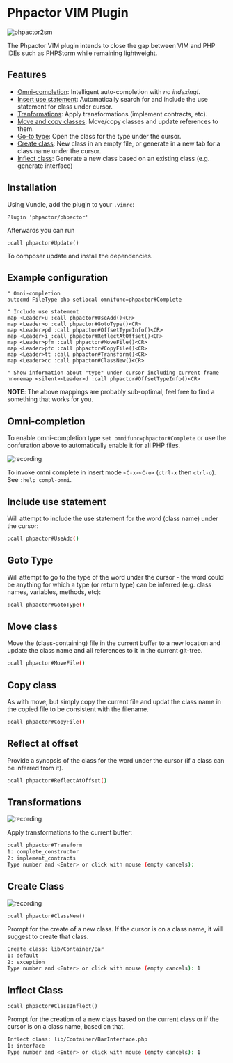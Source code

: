 Phpactor VIM Plugin
===================

![phpactor2sm](https://user-images.githubusercontent.com/530801/27995098-82e72c4c-64c0-11e7-96d2-f549c711ca8b.png)

The Phpactor VIM plugin intends to close the gap between VIM and PHP IDEs such
as PHPStorm while remaining lightweight.

Features
--------

- [Omni-completion](#omni-completion): Intelligent auto-completion with *no indexing!*.
- [Insert use statement](#include-use-statement): Automatically search for and include the use
  statement for class under cursor.
- [Tranformations](#transformations): Apply transformations (implement contracts, etc).
- [Move and copy classes](#move-class): Move/copy classes and update references to them.
- [Go-to type](#goto-type): Open the class for the type under the cursor.
- [Create class](#create-class): New class in an empty file, or generate in a
  new tab for a class name under the cursor.
- [Inflect class](#inflect-class): Generate a new class based on an existing
  class (e.g. generate interface)

Installation
------------

Using Vundle, add the plugin to your `.vimrc`:

```
Plugin 'phpactor/phpactor'
```

Afterwards you can run

```vim
:call phpactor#Update()
```

To composer update and install the dependencies.

Example configuration
---------------------

```
" Omni-completion
autocmd FileType php setlocal omnifunc=phpactor#Complete

" Include use statement
map <Leader>u :call phpactor#UseAdd()<CR>
map <Leader>o :call phpactor#GotoType()<CR>
map <Leader>pd :call phpactor#OffsetTypeInfo()<CR>
map <Leader>i :call phpactor#ReflectAtOffset()<CR>
map <Leader>pfm :call phpactor#MoveFile()<CR>
map <Leader>pfc :call phpactor#CopyFile()<CR>
map <Leader>tt :call phpactor#Transform()<CR>
map <Leader>cc :call phpactor#ClassNew()<CR>

" Show information about "type" under cursor including current frame
nnoremap <silent><Leader>d :call phpactor#OffsetTypeInfo()<CR>
```

**NOTE**: The above mappings are probably sub-optimal, feel free to find a
something that works for you.

Omni-completion
---------------

To enable omni-completion type `set omnifunc=phpactor#Complete` or use the
confuration above to automatically enable it for all PHP files.

![recording](https://user-images.githubusercontent.com/530801/29006615-94356fe2-7af3-11e7-9d73-775d6f9f487a.gif)

To invoke omni complete in insert mode `<C-x><C-o>` (`ctrl-x` then `ctrl-o`).
See `:help compl-omni`.

Include use statement
---------------------

Will attempt to include the use statement for the word (class name) under the
cursor:

```bash
:call phpactor#UseAdd()
```

Goto Type
---------

Will attempt to go to the type of the word under the
cursor - the word could be anything for which a type (or return type) can be
inferred (e.g. class names, variables, methods, etc):

```bash
:call phpactor#GotoType()
```

Move class
----------

Move the (class-containing) file in the current buffer to a new location and
update the class name and all references to it in the current git-tree.

```bash
:call phpactor#MoveFile()
```

Copy class
----------

As with move, but simply copy the current file and updat the class name in the
copied file to be consistent with the filename.

```bash
:call phpactor#CopyFile()
```

Reflect at offset
-----------------

Provide a synopsis of the class for the word under the cursor (if a class can
be inferred from it).

```bash
:call phpactor#ReflectAtOffset()
```

Transformations
---------------

![recording](https://user-images.githubusercontent.com/530801/27984415-92800230-63cd-11e7-8492-d5a7a93bb6f0.gif)

Apply transformations to the current buffer:

```bash
:call phpactor#Transform
1: complete_constructor
2: implement_contracts
Type number and <Enter> or click with mouse (empty cancels): 
```

Create Class
------------

![recording](https://user-images.githubusercontent.com/530801/28240939-2d17c42c-6982-11e7-9ddb-9ecddf55ac87.gif)

```vimscript
:call phpactor#ClassNew()
```

Prompt for the create of a new class. If the cursor is on
a class name, it will suggest to create that class.

```bash
Create class: lib/Container/Bar
1: default
2: exception
Type number and <Enter> or click with mouse (empty cancels): 1
```

Inflect Class
-------------

```vimscript
:call phpactor#ClassInflect()
```

Prompt for the creation of a new class based on the current class or if the
cursor is on a class name, based on that.

```bash
Inflect class: lib/Container/BarInterface.php
1: interface
Type number and <Enter> or click with mouse (empty cancels): 1
```

